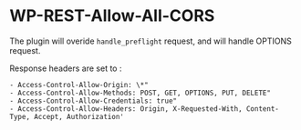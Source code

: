 # WP-REST-Allow-All-CORS

The plugin will overide `handle_preflight` request, and will handle OPTIONS request.


Response headers are set to :

    - Access-Control-Allow-Origin: \*"  
    - Access-Control-Allow-Methods: POST, GET, OPTIONS, PUT, DELETE"
    - Access-Control-Allow-Credentials: true"
    - Access-Control-Allow-Headers: Origin, X-Requested-With, Content-Type, Accept, Authorization'
